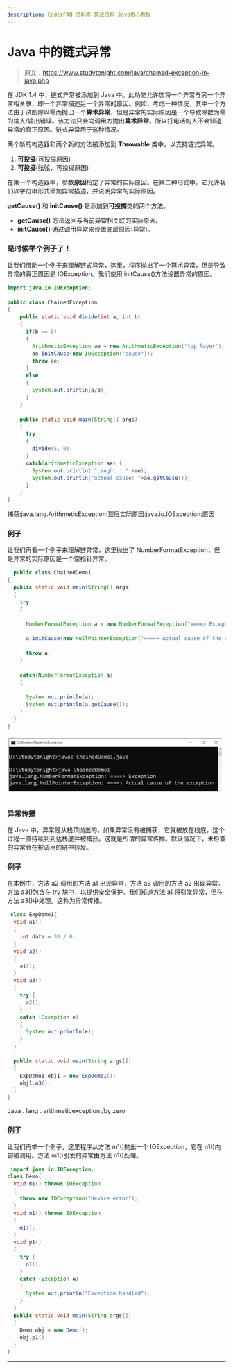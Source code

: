 ```yaml
---
description: CoderFAN 资料库 算法资料 Java核心教程
---
```


# Java 中的链式异常

> 原文：<https://www.studytonight.com/java/chained-exception-in-java.php>

在 JDK 1.4 中，链式异常被添加到 Java 中。此功能允许您将一个异常与另一个异常相关联，即一个异常描述另一个异常的原因。例如，考虑一种情况，其中一个方法由于试图除以零而抛出一个**算术异常**，但是异常的实际原因是一个导致除数为零的输入/输出错误。该方法只会向调用方抛出**算术异常**。所以打电话的人不会知道异常的真正原因。链式异常用于这种情况。

两个新的构造器和两个新的方法被添加到 **Throwable** 类中，以支持链式异常。

1.  **可投掷**(可投掷原因)
2.  **可投掷**(弦弦，可投掷原因)

在第一个构造器中，参数**原因**指定了异常的实际原因。在第二种形式中，它允许我们以字符串形式添加异常描述，并说明异常的实际原因。

**getCause()** 和 **initCause()** 是添加到**可投掷**类的两个方法。

*   **getCause()** 方法返回与当前异常相关联的实际原因。
*   **initCause()** 通过调用异常来设置底层原因(异常)。

### 是时候举个例子了！

让我们借助一个例子来理解链式异常，这里，程序抛出了一个算术异常，但是导致异常的真正原因是 IOException。我们使用 initCause()方法设置异常的原因。

```java
import java.io.IOException;

public class ChainedException
{
    public static void divide(int a, int b)
    {
      if(b == 0)
      {
        ArithmeticException ae = new ArithmeticException("top layer");
        ae.initCause(new IOException("cause"));
        throw ae;
      }
      else
      {
        System.out.println(a/b);
      }
    }

    public static void main(String[] args)
    {
      try 
      {
        divide(5, 0);
      }
      catch(ArithmeticException ae) {
        System.out.println( "caught : " +ae);
        System.out.println("actual cause: "+ae.getCause());
      }
    }
} 
```

捕获:java.lang.ArithmeticException:顶层实际原因:java.io.IOException:原因

### 例子

让我们再看一个例子来理解链异常，这里抛出了 NumberFormatException，但是异常的实际原因是一个空指针异常。

```java
  public class ChainedDemo1
{ 
  public static void main(String[] args) 
  { 
    try
    { 

      NumberFormatException a = new NumberFormatException("====> Exception"); 

      a.initCause(new NullPointerException("====> Actual cause of the exception")); 

      throw a; 
    } 

    catch(NumberFormatException a) 
    { 

      System.out.println(a); 
      System.out.println(a.getCause()); 
    } 
  } 
} 

```

![chained-example](img/b0480d02b05e00c30c0fd0338950bcf0.png)

### 异常传播

在 Java 中，异常是从栈顶抛出的，如果异常没有被捕获，它就被放在栈底，这个过程一直持续到到达栈底并被捕获。这就是所谓的异常传播。默认情况下，未检查的异常会在被调用的链中转发。

### 例子

在本例中，方法 a2 调用的方法 a1 出现异常，方法 a3 调用的方法 a2 出现异常。方法 a3()包含在 try 块中，以提供安全保护。我们知道方法 a1 将引发异常，但在方法 a3()中处理。这称为异常传播。

```java
 class ExpDemo1{ 
  void a1() 
  { 
    int data = 30 / 0; 
  } 
  void a2() 
  { 
    a1();  
  } 
  void a3() 
  { 
    try { 
      a2();
    } 
    catch (Exception e) 
    { 
      System.out.println(e); 
    } 
  } 

  public static void main(String args[]) 
  { 
    ExpDemo1 obj1 = new ExpDemo1(); 
    obj1.a3(); 
  } 
} 
```

Java . lang . arithmeticexception:/by zero

### 例子

让我们再举一个例子，这里程序从方法 m1()抛出一个 IOException，它在 n1()内部被调用。方法 m1()引发的异常由方法 n1()处理。

```java
 import java.io.IOException; 
class Demo{ 
  void m1() throws IOException
  { 
    throw new IOException("device error"); 
  } 
  void n1() throws IOException
  { 
    m1(); 
  } 
  void p1() 
  { 
    try { 
      n1(); 
    } 
    catch (Exception e) 
    { 
      System.out.println("Exception handled"); 
    } 
  } 
  public static void main(String args[]) 
  { 
    Demo obj = new Demo(); 
    obj.p1(); 
  } 
} 
```

* * *